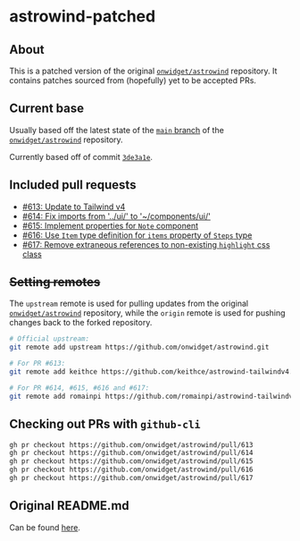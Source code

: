 # astrowind-patched

## About

This is a patched version of the original [`onwidget/astrowind`][upstream]
repository. It contains patches sourced from (hopefully) yet to be accepted PRs.

## Current base

Usually based off the latest state of the [`main` branch][main-branch] of the
[`onwidget/astrowind`][upstream] repository.

Currently based off of commit [`3de3a1e`][base-commit].

## Included pull requests

* [#613: Update to Tailwind v4][pr-613]
* [#614: Fix imports from '../ui/' to '~/components/ui/'][pr-614]
* [#615: Implement properties for `Note` component][pr-615]
* [#616: Use `Item` type definition for `items` property of `Steps` type][pr-616]
* [#617: Remove extraneous references to non-existing `highlight` css class][pr-617]

## ~~Setting remotes~~

The `upstream` remote is used for pulling updates from the original
[`onwidget/astrowind`][upstream] repository, while the `origin` remote is used
for pushing changes back to the forked repository.

```bash
# Official upstream:
git remote add upstream https://github.com/onwidget/astrowind.git

# For PR #613:
git remote add keithce https://github.com/keithce/astrowind-tailwindv4.git

# For PR #614, #615, #616 and #617:
git remote add romainpi https://github.com/romainpi/astrowind-tailwindv4.git
```

## Checking out PRs with `github-cli`

```bash
gh pr checkout https://github.com/onwidget/astrowind/pull/613
gh pr checkout https://github.com/onwidget/astrowind/pull/614
gh pr checkout https://github.com/onwidget/astrowind/pull/615
gh pr checkout https://github.com/onwidget/astrowind/pull/616
gh pr checkout https://github.com/onwidget/astrowind/pull/617
```

## Original README.md

Can be found [here](README.astrowind.md).

[upstream]: https://github.com/onwidget/astrowind
[main-branch]: https://github.com/onwidget/astrowind/tree/main
[base-commit]: https://github.com/onwidget/astrowind/commit/3de3a1e68623f0ce8f5a4ed7f0b245f5646c9e47
[pr-613]: https://github.com/onwidget/astrowind/pull/613
[pr-614]: https://github.com/onwidget/astrowind/pull/614
[pr-615]: https://github.com/onwidget/astrowind/pull/615
[pr-616]: https://github.com/onwidget/astrowind/pull/616
[pr-617]: https://github.com/onwidget/astrowind/pull/617

